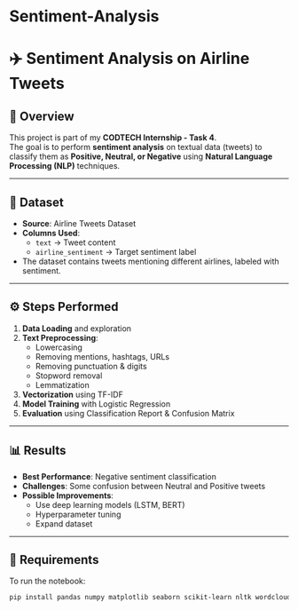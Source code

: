 # Sentiment-Analysis
# ✈️ Sentiment Analysis on Airline Tweets

## 📌 Overview
This project is part of my **CODTECH Internship - Task 4**.  
The goal is to perform **sentiment analysis** on textual data (tweets) to classify them as **Positive, Neutral, or Negative** using **Natural Language Processing (NLP)** techniques.

---

## 📂 Dataset
- **Source**: Airline Tweets Dataset
- **Columns Used**:  
  - `text` → Tweet content  
  - `airline_sentiment` → Target sentiment label  
- The dataset contains tweets mentioning different airlines, labeled with sentiment.

---

## ⚙️ Steps Performed
1. **Data Loading** and exploration
2. **Text Preprocessing**:
   - Lowercasing
   - Removing mentions, hashtags, URLs
   - Removing punctuation & digits
   - Stopword removal
   - Lemmatization
3. **Vectorization** using TF-IDF
4. **Model Training** with Logistic Regression
5. **Evaluation** using Classification Report & Confusion Matrix

---

## 📊 Results
- **Best Performance**: Negative sentiment classification
- **Challenges**: Some confusion between Neutral and Positive tweets
- **Possible Improvements**:
  - Use deep learning models (LSTM, BERT)
  - Hyperparameter tuning
  - Expand dataset

---

## 📌 Requirements
To run the notebook:
```bash
pip install pandas numpy matplotlib seaborn scikit-learn nltk wordcloud
